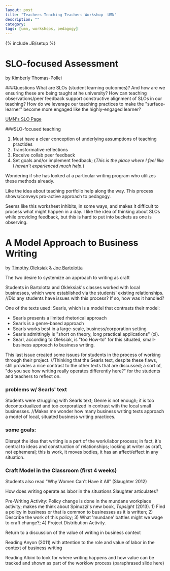 ```yaml
---
layout: post
title: "Teachers Teaching Teachers Workshop  UMN"
description: ""
category: 
tags: [umn, workshops, pedagogy]
---
```

{% include JB/setup %}

# SLO-focused Assessment
by Kimberly Thomas-Pollei

###Questions
What are SLOs (student learning outcomes)? And how are we ensuring these are being taught at he university? How can teaching observations/peer feedback support constructive alignment of SLOs in our teaching? How do we leverage our teaching practices to make the "surface-learner" become more engaged like the highly-engaged learner?

[UMN's SLO Page](http://www.slo.umn.edu/ "SLOs at UMN")

###SLO-focused teaching
1. Must have a clear conception of underlying assumptions of teaching practides
2. Transformative reflections
3. Receive collab peer feedback
4. Set goals and/or implement feedback; (*This is the place where I feel like I haven't experienced much help.*)

Wondering if she has looked at a particular writing program who utilizes these methods already.

Like the idea about teaching portfolio help along the way. This process shows/conveys pro-active approach to pedagogy.

Seems like this worksheet inhibits, in some ways, and makes it difficult to process what might happen in a day. I like the idea of thinking about SLOs while providing feedback, but this is hard to put into buckets as one is observing.

# A Model Approach to Business Writing
by [Timothy Oleksiak](http://timothyoleksiak.com/) & [Joe Bartolotta](http://jbartolotta.com/)

The two desire to systemize an approach to writing as craft

Students in Bartolotta and Okleksiak's classes worked with local businesses, which were established via the students' existing relationships. //Did any students have issues with this process? If so, how was it handled?

One of the texts used: Searls, which is a model that contrasts their model:
- Searls presents a limited rhetorical approach
- Searls is a genre-based approach
- Searls works best in a large-scale, business/corporation setting
- Searls admittingly is "short on theory, long practical applications" (xi).
- Searl, according to Oleksiak, is "too How-to" for this situated, small-business approach to business writing.

This last issue created some issues for students in the process of working through their project. //Thinking that the Searls text, despite these flaws, still provides a nice contrast to the other texts that are discussed; a sort of, "do you see how writing really operates differently here?" for the students and teachers to reflect on.

### problems w/ Searls' text
Students were struggling with Searls text; Genre is not enough; it is too decontextualized and too corporatized in contrast with the local small businesses. //Makes me wonder how many business writing texts approach a model of local, situated business writing practices.

### some goals:
Disrupt the idea that writing is a part of the work/labor process; in fact, it's central to ideas and construction of relationships; looking at writer as craft, not ephemeral; this is work, it moves bodies, it has an affect/effect in any situation.

### Craft Model in the Classroom (first 4 weeks)
Students also read "Why Women Can't Have it All" (Slaughter 2012)

How does writing operate as labor in the situations Slaughter articulates?

Pre-Writing Activity: Policy change is done in the mundane workplace activity; makes me think about Spinuzzi's new book, *Topsight* (2013). 1) Find a policy in business or that is common to businesses as it is written; 2) Describe the work of this policy; 3) What 'mundane' battles might we wage to craft change?; 4) Project Distribution Activity.

Return to a discussion of the value of writing in business context

Reading Anyon (2011) with attention to the role and value of labor in the context of business writing

Reading Albini to look for where writing happens and how value can be tracked and shown as part of the worklow process (paraphrased slide here)

